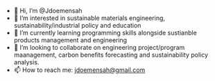 - 👋 Hi, I’m @Jdoemensah
- 👀 I’m interested in sustainable materials engineering, sustainability/industrial policy and education
- 🌱 I’m currently learning programming skills alongside sustianble products management and engineering
- 💞️ I’m looking to collaborate on engineering project/program maanagement, carbon benefits forecasting and sustainability policy analysis.
- 📫 How to reach me: jdoemensah@gmail.com

<!---
Jdoemensah/Jdoemensah is a ✨ special ✨ repository because its `README.md` (this file) appears on your GitHub profile.
You can click the Preview link to take a look at your changes.
---
